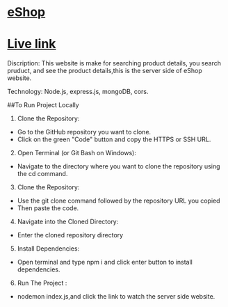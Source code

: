 # [eShop](https://learn-ease-ccdbe.web.app)
# [Live link](https://learn-ease-ccdbe.web.app)
Discription: This website is make for searching product details, you search pruduct, and see the product details,this is the server side of eShop website.

Technology: Node.js, express.js, mongoDB, cors.


##To Run Project Locally
1. Clone the Repository:
* Go to the GitHub repository you want to clone.
* Click on the green "Code" button and copy the HTTPS or SSH URL.
2. Open Terminal (or Git Bash on Windows):
* Navigate to the directory where you want to clone the repository using the cd command.
3. Clone the Repository:
* Use the git clone command followed by the repository URL you copied
* Then paste the code.
4. Navigate into the Cloned Directory:
* Enter the cloned repository directory
5. Install Dependencies:
* Open terminal and type npm i and click enter button to install dependencies.
6. Run The Project :
* nodemon index.js,and click the link to watch the server side website.